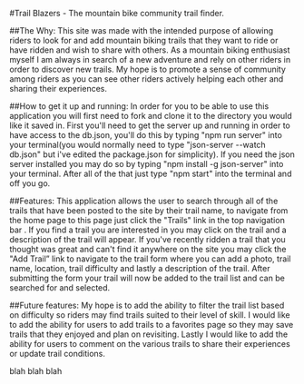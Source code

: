 #Trail Blazers - The mountain bike community trail finder.

##The Why:
This site was made with the intended purpose of allowing riders to look for and add mountain biking trails that they want to ride or have ridden and wish to share with others. As a mountain biking enthusiast myself I am always in search of a new adventure and rely on other riders in order to discover new trails. My hope is to promote a sense of community among riders as you can see other riders actively helping each other and sharing their experiences.

##How to get it up and running:
In order for you to be able to use this application you will first need to fork and clone it to the directory you would like it saved in. First you'll need to get the server up and running in order to have access to the db.json, you'll do this by typing "npm run server" into your terminal(you would normally need to type "json-server --watch db.json" but i've edited the package.json for simplicity). If you need the json server installed you may do so by typing "npm install -g json-server" into your terminal. After all of the that just type "npm start" into the terminal and off you go.

##Features:
This application allows the user to search through all of the trails that have been posted to the site by their trail name, to navigate from the home page to this page just click the "Trails" link in the top navigation bar . If you find a trail you are interested in you may click on the trail and a description of the trail will appear. If you've recently ridden a trail that you thought was great and can't find it anywhere on the site you may click the "Add Trail” link to navigate to the trail form where you can add a photo, trail name, location, trail difficulty and lastly a description of the trail. After submitting the form your trail will now be added to the trail list and can be searched for and selected.

##Future features:
My hope is to add the ability to filter the trail list based on difficulty so riders may find trails suited to their level of skill. I would like to add the ability for users to add trails to a favorites page so they may save trails that they enjoyed and plan on revisiting. Lastly I would like to add the ability for users to comment on the various trails to share their experiences or update trail conditions.

blah blah blah

